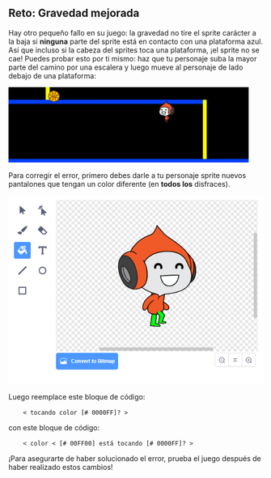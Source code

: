 ## Reto: Gravedad mejorada

Hay otro pequeño fallo en su juego: la gravedad no tire el sprite carácter a la baja si **ninguna** parte del sprite está en contacto con una plataforma azul. Así que incluso si la cabeza del sprites toca una plataforma, ¡el sprite no se cae! Puedes probar esto por ti mismo: haz que tu personaje suba la mayor parte del camino por una escalera y luego mueve al personaje de lado debajo de una plataforma:

![captura de pantalla](images/dodge-gravity-bug.png)

Para corregir el error, primero debes darle a tu personaje sprite nuevos pantalones que tengan un color diferente (en **todos los** disfraces).

![captura de pantalla](images/dodge-trousers.png)

Luego reemplace este bloque de código:

```blocks3
    < tocando color [# 0000FF]? >
```

con este bloque de código:

```blocks3
    < color < [# 00FF00] está tocando [# 0000FF]? >
```

¡Para asegurarte de haber solucionado el error, prueba el juego después de haber realizado estos cambios!